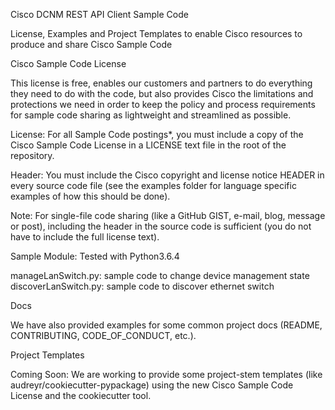 Cisco DCNM REST API Client Sample Code

License, Examples and Project Templates to enable Cisco resources to produce and share Cisco Sample Code

Cisco Sample Code License

This license is free, enables our customers and partners to do everything they need to do with the code, but also provides Cisco the limitations and protections we need in order to keep the policy and process requirements for sample code sharing as lightweight and streamlined as possible.

License: For all Sample Code postings*, you must include a copy of the Cisco Sample Code License in a LICENSE text file in the root of the repository.

Header: You must include the Cisco copyright and license notice HEADER in every source code file (see the examples folder for language specific examples of how this should be done).

Note: For single-file code sharing (like a GitHub GIST, e-mail, blog, message or post), including the header in the source code is sufficient (you do not have to include the full license text).

Sample Module:
Tested with Python3.6.4

manageLanSwitch.py:   sample code to change device management state
discoverLanSwitch.py: sample code to discover ethernet switch 

Docs

We have also provided examples for some common project docs (README, CONTRIBUTING, CODE_OF_CONDUCT, etc.).

Project Templates

Coming Soon: We are working to provide some project-stem templates (like audreyr/cookiecutter-pypackage) using the new Cisco Sample Code License and the cookiecutter tool.
